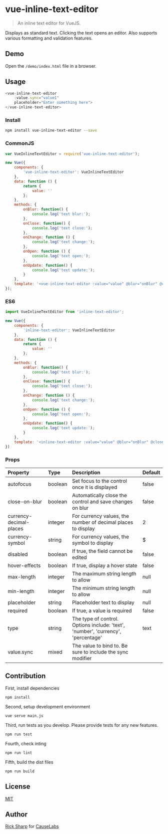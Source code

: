 # vue-inline-text-editor

> An inline text editor for VueJS.

Displays as standard text. Clicking the text opens an editor. Also supports various formatting and validation features.

## Demo

Open the `/demo/index.html` file in a browser.

## Usage

```javascript
<vue-inline-text-editor
    :value.sync="value1"
    placeholder="Enter something here">
</vue-inline-text-editor>
```

### Install

```bash
npm install vue-inline-text-editor --save
```

### CommonJS

```javascript
var VueInlineTextEditor = require('vue-inline-text-editor');

new Vue({
    components: {
        'vue-inline-text-editor': VueInlineTextEditor
    },
    data: function () {
        return {
            value: ''
        };
    },
    methods: {
        onBlur: function() {
            console.log('text blur:');
        },
        onClose: function() {
            console.log('text close:');
        },
        onChange: function () {
            console.log('text change:');
        },
        onOpen: function () {
            console.log('text open:');
        },
        onUpdate: function() {
            console.log('text update:');
        }
    },
    template: '<vue-inline-text-editor :value="value" @blur="onBlur" @close="onClose" @change="onChange" @open="onOpen" @update="onUpdate"></vue-inline-text-editor>'
});
```

### ES6
```javascript
import VueInlineTextEditor from 'inline-text-editor';

new Vue({
    components: {
        'inline-text-editor': VueInlineTextEditor
    },
    data: function () {
        return {
            value: ''
        };
    },
    methods: {
        onBlur: function() {
            console.log('text blur:');
        },
        onClose: function() {
            console.log('text close:');
        },
        onChange: function () {
            console.log('text change:');
        },
        onOpen: function () {
            console.log('text open:');
        },
        onUpdate: function() {
            console.log('text update:');
        }
    },
    template: '<inline-text-editor :value="value" @blur="onBlur" @close="onClose" @change="onChange" @open="onOpen" @update="onUpdate"></inline-text-editor>'
})
```

### Props
| Property | Type | Description | Default |
|:--|:--|:--|:--|
| autofocus | boolean | Set focus to the control once it is displayed | false |
| close-on-blur | boolean | Automatically close the control and save changes on blur | false |
| currency-decimal-places | integer | For currency values, the number of decimal places to display | 2 |
| currency-symbol | string | For currency values, the symbol to display | $ |
| disabled | boolean | If true, the field cannot be edited | false |
| hover-effects | boolean | If true, display a hover state | false |
| max-length | integer | The maximum string length to allow | null |
| min-length | integer | The minimum string length to allow | null |
| placeholder | string | Placeholder text to display | null |
| required | boolean | If true, a value is required | false |
| type | string | The type of control. Options include: 'text', 'number', 'currency', 'percentage' | text |
| value.sync | mixed | The value to bind to. Be sure to include the sync modifier |  |

## Contribution
First, install dependencies
```
npm install
```
Second, setup development environment
```
vue serve main.js
```
Third, run tests as you develop. Please provide tests for any new features.
```
npm run test
```
Fourth, check inting
```
npm run lint
```
Fifth, build the dist files
```
npm run build
```

## License

[MIT](http://opensource.org/licenses/MIT)

## Author

[Rick Sharp](mailto:rick@causelabs.com) for [CauseLabs](https://www.causelabs.com)